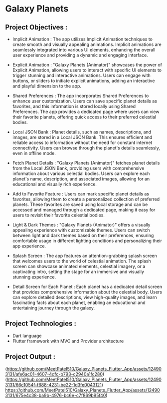 # Galaxy Planets

## Project Objectives :

- Implicit Animation : The app utilizes Implicit Animation techniques to create smooth and
  visually appealing animations. Implicit animations are seamlessly integrated into various UI
  elements, enhancing the overall user experience and providing a dynamic and engaging interface.

- Explicit Animation : "Galaxy Planets (Animator)" showcases the power of Explicit Animation,
  allowing users to interact with specific UI elements to trigger stunning and interactive
  animations. Users can engage with buttons, or sliders to initiate explicit animations, adding an
  interactive and playful dimension to the app.

- Shared Preferences : The app incorporates Shared Preferences to enhance user customization.
  Users can save specific planet details as favorites, and this information is stored locally using
  Shared Preferences. The app provides a dedicated page where users can view their favorite
  planets, offering quick access to their preferred celestial bodies.

- Local JSON Bank : Planet details, such as names, descriptions, and images, are stored in a Local
  JSON Bank. This ensures efficient and reliable access to information without the need for
  constant internet connectivity. Users can browse through the planet's details seamlessly, even in
  offline mode.

- Fetch Planet Details : "Galaxy Planets (Animator)" fetches planet details from the Local JSON
  Bank, providing users with comprehensive information about various celestial bodies. Users can
  explore each planet's name, description, and associated images, allowing for an educational and
  visually rich experience.

- Add to Favorite Feature : Users can mark specific planet details as favorites, allowing them to
  create a personalized collection of preferred planets. These favorites are saved using local
  storage and can be accessed and managed through a dedicated page, making it easy for users to
  revisit their favorite celestial bodies.

- Light & Dark Themes : "Galaxy Planets (Animator)" offers a visually appealing experience
  with customizable themes. Users can switch between light and dark themes based on their
  preferences, ensuring comfortable usage in different lighting conditions and personalizing their
  app experience.

- Splash Screen : The app features an attention-grabbing splash screen that welcomes users to the
  world of celestial animation. The splash screen can showcase animated elements, celestial
  imagery, or a captivating intro, setting the stage for an immersive and visually stunning
  experience.

- Detail Screen for Each Planet : Each planet has a dedicated detail screen that provides
  comprehensive information about the celestial body. Users can explore detailed descriptions,
  view high-quality images, and learn fascinating facts about each planet, enabling an educational
  and entertaining journey through the galaxy.

## Project Technologies :

- Dart language
- Flutter framework with MVC and Provider architecture

## Project Output :
(https://github.com/MeetPatel510/Galaxy_Planets_Flutter_App/assets/124903131/afe6ac01-4607-4dfc-b793-c2940a1fc280)
(https://github.com/MeetPatel510/Galaxy_Planets_Flutter_App/assets/124903131/66c1054f-f688-4231-be22-1d3fe0043121)
https://github.com/MeetPatel510/Galaxy_Planets_Flutter_App/assets/124903131/675e4c38-ba9b-4976-bc6e-c7f869b95f40)
